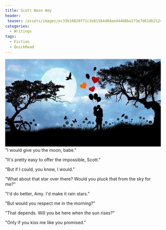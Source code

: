```yaml
---
title: Scott Woos Amy
header:
 teaser: /assets/images/ec33b10820f71c3e81584d04ee44408be273e7d61db212449cf2_640_moon.jpg
categories:
  - Writings
tags:
  - Fiction
  - QuickRead
---
```

<img src="/assets/images/ec33b10820f71c3e81584d04ee44408be273e7d61db212449cf2_640_moon.jpg">"I would give you the moon, babe."

"It's pretty easy to offer the impossible, Scott."

"But if I could, you know, I would."

"What about that star over there? Would you pluck that from the sky for me?"

"I'd do better, Amy. I'd make it rain stars."

"But would you respect me in the morning?"

"That depends. Will you be here when the sun rises?"

"Only if you kiss me like you promised."